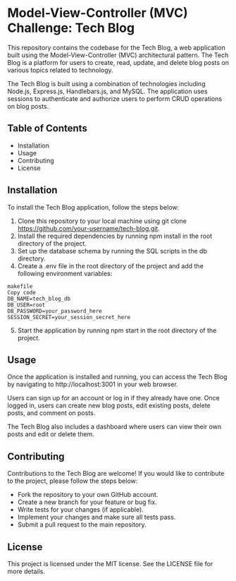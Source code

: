 # Model-View-Controller (MVC) Challenge: Tech Blog
This repository contains the codebase for the Tech Blog, a web application built using the Model-View-Controller (MVC) architectural pattern. The Tech Blog is a platform for users to create, read, update, and delete blog posts on various topics related to technology.

The Tech Blog is built using a combination of technologies including Node.js, Express.js, Handlebars.js, and MySQL. The application uses sessions to authenticate and authorize users to perform CRUD operations on blog posts.

## Table of Contents
* Installation
* Usage
* Contributing
* License


## Installation
To install the Tech Blog application, follow the steps below:

1. Clone this repository to your local machine using git clone https://github.com/your-username/tech-blog.git.
2. Install the required dependencies by running npm install in the root directory of the project.
3. Set up the database schema by running the SQL scripts in the db directory.
4. Create a .env file in the root directory of the project and add the following environment variables:

```
makefile
Copy code
DB_NAME=tech_blog_db
DB_USER=root
DB_PASSWORD=your_password_here
SESSION_SECRET=your_session_secret_here

```
5. Start the application by running npm start in the root directory of the project.

## Usage

Once the application is installed and running, you can access the Tech Blog by navigating to http://localhost:3001 in your web browser.

Users can sign up for an account or log in if they already have one. Once logged in, users can create new blog posts, edit existing posts, delete posts, and comment on posts.

The Tech Blog also includes a dashboard where users can view their own posts and edit or delete them.

## Contributing
Contributions to the Tech Blog are welcome! If you would like to contribute to the project, please follow the steps below:

* Fork the repository to your own GitHub account.
* Create a new branch for your feature or bug fix.
* Write tests for your changes (if applicable).
* Implement your changes and make sure all tests pass.
* Submit a pull request to the main repository.

## License
This project is licensed under the MIT license. See the LICENSE file for more details.
